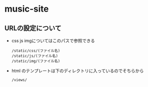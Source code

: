 # music-site
## URLの設定について
* css js imgについてはこのパスで参照できる
    ```
    /static/css/(ファイル名)
    /static/js/(ファイル名)
    /static/img/(ファイル名)
    ```

* html のテンプレートは下のディレクトリに入っているのでそちらから
    ```
    /views/
    ```